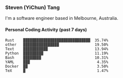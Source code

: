 ### Steven (YiChun) Tang

I'm a software engineer based in Melbourne, Australia.

#### Personal Coding Activity (past 7 days)
```
Rust    ▓▓▓▓▓▓▓▓▓▓▓▓▓▓▓▓▓▓▓▓▓▓▓▓▓▓▓▓▓▓  35.74%
other   ▓▓▓▓▓▓▓▓▓▓▓▓▓▓▓▓                19.50%
Text    ▓▓▓▓▓▓▓▓▓▓▓                     13.94%
Python  ▓▓▓▓▓▓▓▓▓                       11.19%
Bash    ▓▓▓▓▓▓▓▓                        10.31%
YAML    ▓▓▓                              4.35%
Docker  ▓▓                               3.50%
TeX     ▓                                1.47%
```

